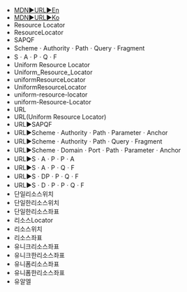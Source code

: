 ﻿- [MDN▶️URL▶️En](https://developer.mozilla.org/en-US/docs/Learn_web_development/Howto/Web_mechanics/What_is_a_URL)
- [MDN▶️URL▶️Ko](https://developer.mozilla.org/ko/docs/Learn_web_development/Howto/Web_mechanics/What_is_a_URL)
- Resource Locator
- ResourceLocator
- SAPQF
- SchemeㆍAuthorityㆍPathㆍQueryㆍFragment
- SㆍAㆍPㆍQㆍF
- Uniform Resource Locator
- Uniform_Resource_Locator
- uniformResourceLocator
- UniformResourceLocator
- uniform-resource-locator
- uniform-Resource-Locator
- URL
- URL(Uniform Resource Locator)
- URL▶️SAPQF
- URL▶️SchemeㆍAuthorityㆍPathㆍParameterㆍAnchor
- URL▶️SchemeㆍAuthorityㆍPathㆍQueryㆍFragment
- URL▶️SchemeㆍDomainㆍPortㆍPathㆍParameterㆍAnchor
- URL▶️SㆍAㆍPㆍPㆍA
- URL▶️SㆍAㆍPㆍQㆍF
- URL▶️SㆍDPㆍPㆍQㆍF
- URL▶️SㆍDㆍPㆍPㆍQㆍF
- 단일리소스위치
- 단일한리소스위치
- 단일한리소스좌표
- 리소스Locator
- 리소스위치
- 리소스좌표
- 유니크리소스좌표
- 유니크한리소스좌표
- 유니폼리소스좌표
- 유니폼한리소스좌표
- 유알엘
